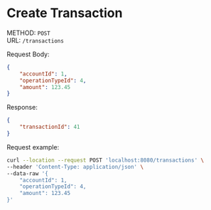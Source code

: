# Create Transaction

METHOD: `POST`<br>
URL: `/transactions`

Request Body:
```json
{
    "accountId": 1,
    "operationTypeId": 4,
    "amount": 123.45
}
```

Response:
```json
{
    "transactionId": 41
}
```

Request example: 
```bash
curl --location --request POST 'localhost:8080/transactions' \
--header 'Content-Type: application/json' \
--data-raw '{
    "accountId": 1,
    "operationTypeId": 4,
    "amount": 123.45
}'
```
